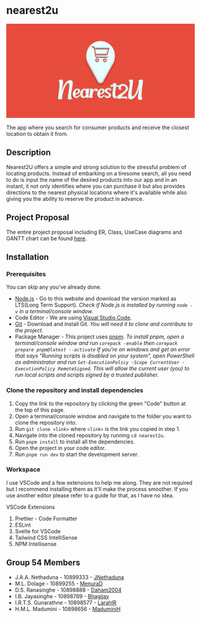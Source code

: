 # nearest2u

![Logo](./static/Logo.jpg)

The app where you search for consumer products and receive the closest location to obtain it from.

## Description

Nearest2U offers a simple and strong solution to the stressful problem of locating products. Instead of embarking on a tiresome search, all you need to do is input the name of the desired products into our app and in an instant, it not only identifies where you can purchase it but also provides directions to the nearest physical locations where it's available while also giving you the ability to reserve the product in advance.

## Project Proposal

The entire project proposal including ER, Class, UseCase diagrams and GANTT chart can be found [here](https://liveplymouthac-my.sharepoint.com/:b:/g/personal/10899255_students_plymouth_ac_uk/EWvTmrSFNYVGkapR0tJumRMBLGTMAPALKtdgnnfRoiIemA?e=kNObPj).

## Installation

### Prerequisites

You can skip any you've already done.

- [Node.js](https://nodejs.org) - Go to this website and download the version marked as LTS(Long Term Support). _Check if Node.js is installed by running `node -v` in a terminal/console window._
- Code Editor - We are using [Visual Studio Code](https://code.visualstudio.com/).
- [Git](https://git-scm.com/downloads) - Download and install Git. _You will need it to clone and contribute to the project._
- Package Manager - This project uses [pnpm](https://pnpm.js.org/en/installation). _To install pnpm, open a terminal/console window and run `corepack -enable` then `corepack prepare pnpm@latest --activate` If you're on windows and get an error that says "Running scripts is disabled on your system", open PowerShell as administrator and run `Set-ExecutionPolicy -Scope CurrentUser -ExecutionPolicy RemoteSigned`. This will allow the current user (you) to run local scripts and scripts signed by a trusted publisher._

### Clone the repository and install dependencies

1. Copy the link to the repository by clicking the green "Code" button at the top of this page.
2. Open a terminal/console window and navigate to the folder you want to clone the repository into.
3. Run `git clone <link>` where `<link>` is the link you copied in step 1.
4. Navigate into the cloned repository by running `cd nearest2u`.
5. Run `pnpm install` to install all the dependencies.
6. Open the project in your code editor.
7. Run `pnpm run dev` to start the development server.

### Workspace

I use VSCode and a few extensions to help me along. They are not required but I recommend installing them as it'll make the process smoother. If you use another editor please refer to a guide for that, as I have no idea.

VSCode Extensions

1. Prettier - Code Formatter
2. ESLint
3. Svelte for VSCode
4. Tailwind CSS IntelliSense
5. NPM Intellisense

## Group 54 Members

- J.A.A. Nethaduna - 10899333 - [JNethaduna](https://github.com/JNethaduna)
- M.L. Dolage - 10899255 - [MenuraD](https://github.com/MenuraD)
- D.S. Ranasinghe - 10898888 - [Daham2004](https://github.com/Daham2004)
- I.B. Jayasinghe - 10898789 - [Bhagijay](https://github.com/Bhagijay)
- I.R.T.S. Gunarathne - 10898577 - [LarahIR](https://github.com/LarahIR)
- H.M.L. Madumini - 10898656 - [MaduminiH](https://github.com/MaduminiH)

